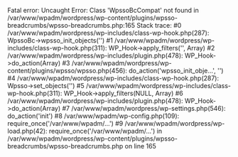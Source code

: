 
Fatal error: Uncaught Error: Class 'WpssoBcCompat' not found in /var/www/wpadm/wordpress/wp-content/plugins/wpsso-breadcrumbs/wpsso-breadcrumbs.php:165
Stack trace:
#0 /var/www/wpadm/wordpress/wp-includes/class-wp-hook.php(287): WpssoBc->wpsso_init_objects('')
#1 /var/www/wpadm/wordpress/wp-includes/class-wp-hook.php(311): WP_Hook->apply_filters('', Array)
#2 /var/www/wpadm/wordpress/wp-includes/plugin.php(478): WP_Hook->do_action(Array)
#3 /var/www/wpadm/wordpress/wp-content/plugins/wpsso/wpsso.php(456): do_action('wpsso_init_obje...', '')
#4 /var/www/wpadm/wordpress/wp-includes/class-wp-hook.php(287): Wpsso->set_objects('')
#5 /var/www/wpadm/wordpress/wp-includes/class-wp-hook.php(311): WP_Hook->apply_filters(NULL, Array)
#6 /var/www/wpadm/wordpress/wp-includes/plugin.php(478): WP_Hook->do_action(Array)
#7 /var/www/wpadm/wordpress/wp-settings.php(546): do_action('init')
#8 /var/www/wpadm/wp-config.php(109): require_once('/var/www/wpadm/...')
#9 /var/www/wpadm/wordpress/wp-load.php(42): require_once('/var/www/wpadm/...') in /var/www/wpadm/wordpress/wp-content/plugins/wpsso-breadcrumbs/wpsso-breadcrumbs.php on line 165
